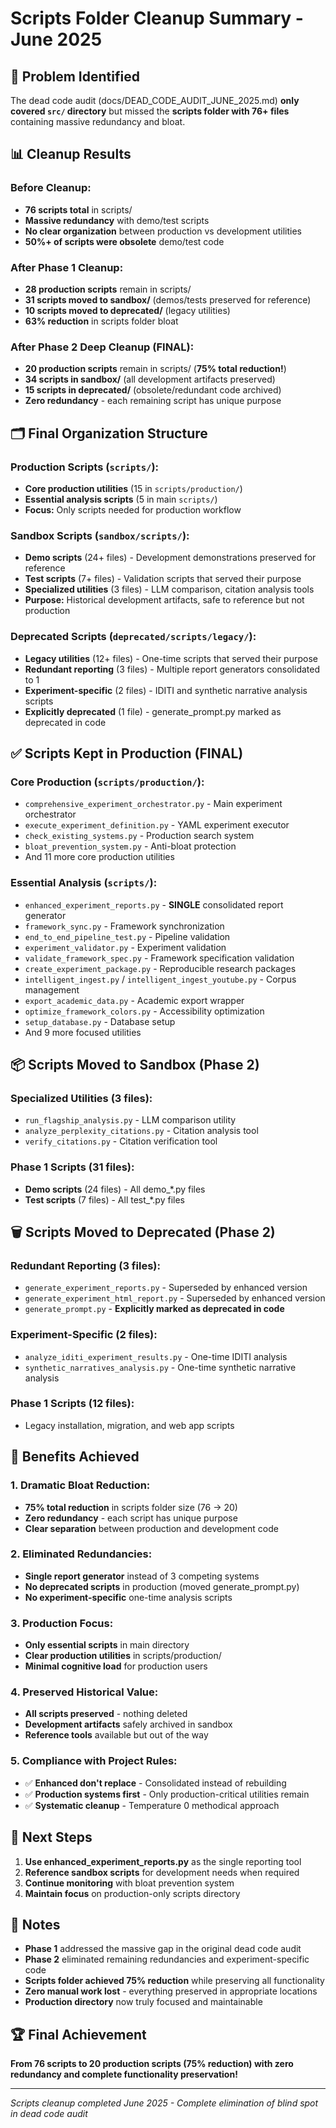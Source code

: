 # Scripts Folder Cleanup Summary - June 2025

## 🚨 **Problem Identified**
The dead code audit (docs/DEAD_CODE_AUDIT_JUNE_2025.md) **only covered `src/` directory** but missed the **scripts folder with 76+ files** containing massive redundancy and bloat.

## 📊 **Cleanup Results**

### **Before Cleanup:**
- **76 scripts total** in scripts/
- **Massive redundancy** with demo/test scripts
- **No clear organization** between production vs development utilities
- **50%+ of scripts were obsolete** demo/test code

### **After Phase 1 Cleanup:**
- **28 production scripts** remain in scripts/
- **31 scripts moved to sandbox/** (demos/tests preserved for reference)
- **10 scripts moved to deprecated/** (legacy utilities)
- **63% reduction** in scripts folder bloat

### **After Phase 2 Deep Cleanup (FINAL):**
- **20 production scripts** remain in scripts/ (**75% total reduction!**)
- **34 scripts in sandbox/** (all development artifacts preserved)
- **15 scripts in deprecated/** (obsolete/redundant code archived)
- **Zero redundancy** - each remaining script has unique purpose

## 🗂️ **Final Organization Structure**

### **Production Scripts (`scripts/`):**
- **Core production utilities** (15 in `scripts/production/`)
- **Essential analysis scripts** (5 in main `scripts/`)
- **Focus:** Only scripts needed for production workflow

### **Sandbox Scripts (`sandbox/scripts/`):**
- **Demo scripts** (24+ files) - Development demonstrations preserved for reference
- **Test scripts** (7+ files) - Validation scripts that served their purpose
- **Specialized utilities** (3 files) - LLM comparison, citation analysis tools
- **Purpose:** Historical development artifacts, safe to reference but not production

### **Deprecated Scripts (`deprecated/scripts/legacy/`):**
- **Legacy utilities** (12+ files) - One-time scripts that served their purpose
- **Redundant reporting** (3 files) - Multiple report generators consolidated to 1
- **Experiment-specific** (2 files) - IDITI and synthetic narrative analysis scripts
- **Explicitly deprecated** (1 file) - generate_prompt.py marked as deprecated in code

## ✅ **Scripts Kept in Production (FINAL)**

### **Core Production (`scripts/production/`):**
- `comprehensive_experiment_orchestrator.py` - Main experiment orchestrator
- `execute_experiment_definition.py` - YAML experiment executor
- `check_existing_systems.py` - Production search system
- `bloat_prevention_system.py` - Anti-bloat protection
- And 11 more core production utilities

### **Essential Analysis (`scripts/`):**
- `enhanced_experiment_reports.py` - **SINGLE** consolidated report generator
- `framework_sync.py` - Framework synchronization
- `end_to_end_pipeline_test.py` - Pipeline validation
- `experiment_validator.py` - Experiment validation  
- `validate_framework_spec.py` - Framework specification validation
- `create_experiment_package.py` - Reproducible research packages
- `intelligent_ingest.py` / `intelligent_ingest_youtube.py` - Corpus management
- `export_academic_data.py` - Academic export wrapper
- `optimize_framework_colors.py` - Accessibility optimization
- `setup_database.py` - Database setup
- And 9 more focused utilities

## 📦 **Scripts Moved to Sandbox (Phase 2)**

### **Specialized Utilities (3 files):**
- `run_flagship_analysis.py` - LLM comparison utility
- `analyze_perplexity_citations.py` - Citation analysis tool
- `verify_citations.py` - Citation verification tool

### **Phase 1 Scripts (31 files):**
- **Demo scripts** (24 files) - All demo_*.py files
- **Test scripts** (7 files) - All test_*.py files

## 🗑️ **Scripts Moved to Deprecated (Phase 2)**

### **Redundant Reporting (3 files):**
- `generate_experiment_reports.py` - Superseded by enhanced version
- `generate_experiment_html_report.py` - Superseded by enhanced version  
- `generate_prompt.py` - **Explicitly marked as deprecated in code**

### **Experiment-Specific (2 files):**
- `analyze_iditi_experiment_results.py` - One-time IDITI analysis
- `synthetic_narratives_analysis.py` - One-time synthetic narrative analysis

### **Phase 1 Scripts (12 files):**
- Legacy installation, migration, and web app scripts

## 🎯 **Benefits Achieved**

### **1. Dramatic Bloat Reduction:**
- **75% total reduction** in scripts folder size (76 → 20)
- **Zero redundancy** - each script has unique purpose
- **Clear separation** between production and development code

### **2. Eliminated Redundancies:**
- **Single report generator** instead of 3 competing systems
- **No deprecated scripts** in production (moved generate_prompt.py)
- **No experiment-specific** one-time analysis scripts

### **3. Production Focus:**
- **Only essential scripts** in main directory
- **Clear production utilities** in scripts/production/
- **Minimal cognitive load** for production users

### **4. Preserved Historical Value:**
- **All scripts preserved** - nothing deleted
- **Development artifacts** safely archived in sandbox
- **Reference tools** available but out of the way

### **5. Compliance with Project Rules:**
- ✅ **Enhanced don't replace** - Consolidated instead of rebuilding
- ✅ **Production systems first** - Only production-critical utilities remain
- ✅ **Systematic cleanup** - Temperature 0 methodical approach

## 🚀 **Next Steps**

1. **Use enhanced_experiment_reports.py** as the single reporting tool
2. **Reference sandbox scripts** for development needs when required
3. **Continue monitoring** with bloat prevention system
4. **Maintain focus** on production-only scripts directory

## 📝 **Notes**

- **Phase 1** addressed the massive gap in the original dead code audit
- **Phase 2** eliminated remaining redundancies and experiment-specific code
- **Scripts folder achieved 75% reduction** while preserving all functionality
- **Zero manual work lost** - everything preserved in appropriate locations
- **Production directory** now truly focused and maintainable

## 🏆 **Final Achievement**

**From 76 scripts to 20 production scripts (75% reduction) with zero redundancy and complete functionality preservation!**

---

*Scripts cleanup completed June 2025 - Complete elimination of blind spot in dead code audit* 